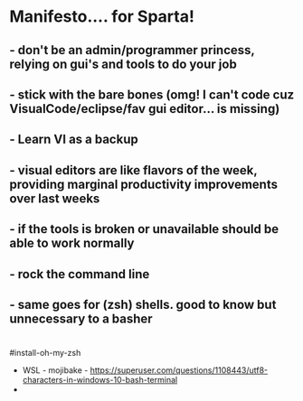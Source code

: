 # Manifesto.... for Sparta!  
## - don't be an admin/programmer princess, relying on gui's and tools to do your job
## - stick with the bare bones (omg! I can't code cuz VisualCode/eclipse/fav gui editor... is missing)
## - Learn VI as a backup
## - visual editors are like flavors of the week, providing marginal productivity improvements over last weeks
## - if the tools is broken or unavailable should be able to work normally
## - rock the command line
## - same goes for (zsh) shells.  good to know but unnecessary to a basher
#
#install-oh-my-zsh
- WSL - mojibake - https://superuser.com/questions/1108443/utf8-characters-in-windows-10-bash-terminal
- 
